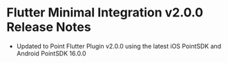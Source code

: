 # Flutter Minimal Integration v2.0.0 Release Notes

- Updated to Point Flutter Plugin v2.0.0 using the latest iOS PointSDK and Android PointSDK 16.0.0